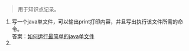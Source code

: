 > 用于知识点记录。
1. 写一个java单文件，可以输出print打印内容，并且写出执行该文件所需的命令。</br>
   答案：[如何运行最简单的java单文件](./Java入门.md#如何运行最简单的java单文件)
2. 